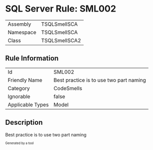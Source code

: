 ﻿# SQL Server Rule: SML002
  
|    |    |
|----|----|
| Assembly | TSQLSmellSCA |
| Namespace | TSQLSmellSCA |
| Class | TSQLSmellSCA2 |
  
## Rule Information
  
|    |    |
|----|----|
| Id | SML002 |
| Friendly Name | Best practice is to use two part naming |
| Category | CodeSmells |
| Ignorable | false |
| Applicable Types | Model  |
  
## Description
  
Best practice is to use two part naming
  
<sub><sup>Generated by a tool</sup></sub>
